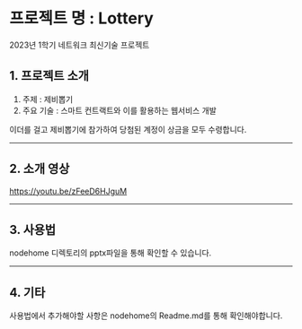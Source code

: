# 프로젝트 명 : Lottery

2023년 1학기 네트워크 최신기술 프로젝트

## 1. 프로젝트 소개

1. 주제 : 제비뽑기
2. 주요 기술 : 스마트 컨트랙트와 이를 활용하는 웹서비스 개발

이더를 걸고 제비뽑기에 참가하여 당첨된 계정이 상금을 모두 수령합니다. 

---

## 2. 소개 영상

https://youtu.be/zFeeD6HJguM

---

## 3. 사용법

nodehome 디렉토리의 pptx파일을 통해 확인할 수 있습니다.

---

## 4. 기타

사용법에서 추가해야할 사항은 nodehome의 Readme.md를 통해 확인해야합니다.
